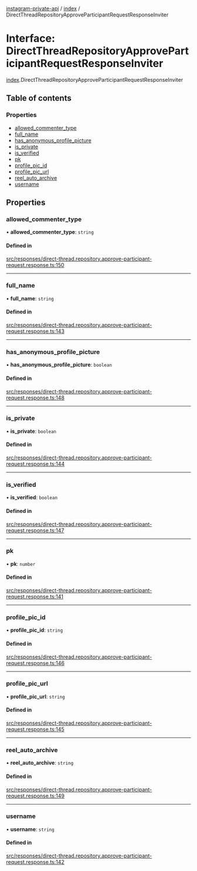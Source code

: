 [instagram-private-api](../../README.md) / [index](../../modules/index.md) / DirectThreadRepositoryApproveParticipantRequestResponseInviter

# Interface: DirectThreadRepositoryApproveParticipantRequestResponseInviter

[index](../../modules/index.md).DirectThreadRepositoryApproveParticipantRequestResponseInviter

## Table of contents

### Properties

- [allowed\_commenter\_type](DirectThreadRepositoryApproveParticipantRequestResponseInviter.md#allowed_commenter_type)
- [full\_name](DirectThreadRepositoryApproveParticipantRequestResponseInviter.md#full_name)
- [has\_anonymous\_profile\_picture](DirectThreadRepositoryApproveParticipantRequestResponseInviter.md#has_anonymous_profile_picture)
- [is\_private](DirectThreadRepositoryApproveParticipantRequestResponseInviter.md#is_private)
- [is\_verified](DirectThreadRepositoryApproveParticipantRequestResponseInviter.md#is_verified)
- [pk](DirectThreadRepositoryApproveParticipantRequestResponseInviter.md#pk)
- [profile\_pic\_id](DirectThreadRepositoryApproveParticipantRequestResponseInviter.md#profile_pic_id)
- [profile\_pic\_url](DirectThreadRepositoryApproveParticipantRequestResponseInviter.md#profile_pic_url)
- [reel\_auto\_archive](DirectThreadRepositoryApproveParticipantRequestResponseInviter.md#reel_auto_archive)
- [username](DirectThreadRepositoryApproveParticipantRequestResponseInviter.md#username)

## Properties

### allowed\_commenter\_type

• **allowed\_commenter\_type**: `string`

#### Defined in

[src/responses/direct-thread.repository.approve-participant-request.response.ts:150](https://github.com/Nerixyz/instagram-private-api/blob/0e0721c/src/responses/direct-thread.repository.approve-participant-request.response.ts#L150)

___

### full\_name

• **full\_name**: `string`

#### Defined in

[src/responses/direct-thread.repository.approve-participant-request.response.ts:143](https://github.com/Nerixyz/instagram-private-api/blob/0e0721c/src/responses/direct-thread.repository.approve-participant-request.response.ts#L143)

___

### has\_anonymous\_profile\_picture

• **has\_anonymous\_profile\_picture**: `boolean`

#### Defined in

[src/responses/direct-thread.repository.approve-participant-request.response.ts:148](https://github.com/Nerixyz/instagram-private-api/blob/0e0721c/src/responses/direct-thread.repository.approve-participant-request.response.ts#L148)

___

### is\_private

• **is\_private**: `boolean`

#### Defined in

[src/responses/direct-thread.repository.approve-participant-request.response.ts:144](https://github.com/Nerixyz/instagram-private-api/blob/0e0721c/src/responses/direct-thread.repository.approve-participant-request.response.ts#L144)

___

### is\_verified

• **is\_verified**: `boolean`

#### Defined in

[src/responses/direct-thread.repository.approve-participant-request.response.ts:147](https://github.com/Nerixyz/instagram-private-api/blob/0e0721c/src/responses/direct-thread.repository.approve-participant-request.response.ts#L147)

___

### pk

• **pk**: `number`

#### Defined in

[src/responses/direct-thread.repository.approve-participant-request.response.ts:141](https://github.com/Nerixyz/instagram-private-api/blob/0e0721c/src/responses/direct-thread.repository.approve-participant-request.response.ts#L141)

___

### profile\_pic\_id

• **profile\_pic\_id**: `string`

#### Defined in

[src/responses/direct-thread.repository.approve-participant-request.response.ts:146](https://github.com/Nerixyz/instagram-private-api/blob/0e0721c/src/responses/direct-thread.repository.approve-participant-request.response.ts#L146)

___

### profile\_pic\_url

• **profile\_pic\_url**: `string`

#### Defined in

[src/responses/direct-thread.repository.approve-participant-request.response.ts:145](https://github.com/Nerixyz/instagram-private-api/blob/0e0721c/src/responses/direct-thread.repository.approve-participant-request.response.ts#L145)

___

### reel\_auto\_archive

• **reel\_auto\_archive**: `string`

#### Defined in

[src/responses/direct-thread.repository.approve-participant-request.response.ts:149](https://github.com/Nerixyz/instagram-private-api/blob/0e0721c/src/responses/direct-thread.repository.approve-participant-request.response.ts#L149)

___

### username

• **username**: `string`

#### Defined in

[src/responses/direct-thread.repository.approve-participant-request.response.ts:142](https://github.com/Nerixyz/instagram-private-api/blob/0e0721c/src/responses/direct-thread.repository.approve-participant-request.response.ts#L142)
